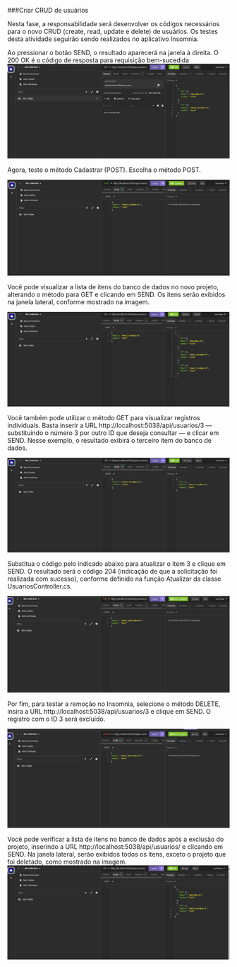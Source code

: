 ###Criar CRUD de usuários

Nesta fase, a responsabilidade será desenvolver os códigos necessários para o novo CRUD (create, read, update e delete) de usuários.
Os testes desta atividade seguirão sendo realizados no aplicativo Insomnia.

Ao pressionar o botão SEND, o resultado aparecerá na janela à direita. O 200 OK é o código de resposta para requisição bem-sucedida
![Logo da Minha Empresa](https://github.com/diegobrl/crud-usuarios-api/blob/main/screenshot/0001.png)

Agora, teste o método Cadastrar (POST). Escolha o método POST.

![Logo da Minha Empresa](https://github.com/diegobrl/crud-usuarios-api/blob/main/screenshot/0002.png)

Você pode visualizar a lista de itens do banco de dados no novo projeto, alterando o método para GET e clicando em SEND. Os itens serão exibidos na janela lateral, conforme mostrado na imagem.

![Logo da Minha Empresa](https://github.com/diegobrl/crud-usuarios-api/blob/main/screenshot/0003.png)

Você também pode utilizar o método GET para visualizar registros individuais. Basta inserir a URL http://localhost:5038/api/usuarios/3 — substituindo o número 3 por outro ID que deseja consultar — e clicar em SEND. Nesse exemplo, o resultado exibirá o terceiro item do banco de dados.

![Logo da Minha Empresa](https://github.com/diegobrl/crud-usuarios-api/blob/main/screenshot/0004.png)

Substitua o código pelo indicado abaixo para atualizar o item 3 e clique em SEND. O resultado será o código 204 (indicação de que a solicitação foi realizada com sucesso), conforme definido na função Atualizar da classe UsuariosController.cs.

![Logo da Minha Empresa](https://github.com/diegobrl/crud-usuarios-api/blob/main/screenshot/0005.png)

Por fim, para testar a remoção no Insomnia, selecione o método DELETE, insira a URL http://localhost:5038/api/usuarios/3 e clique em SEND. O registro com o ID 3 será excluído.

![Logo da Minha Empresa](https://github.com/diegobrl/crud-usuarios-api/blob/main/screenshot/0006.png)

Você pode verificar a lista de itens no banco de dados após a exclusão do projeto, inserindo a URL http://localhost:5038/api/usuarios/ e clicando em SEND. Na janela lateral, serão exibidos todos os itens, exceto o projeto que foi deletado, como mostrado na imagem.
![Logo da Minha Empresa](https://github.com/diegobrl/crud-usuarios-api/blob/main/screenshot/0007.png)

